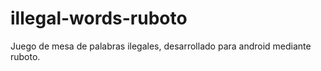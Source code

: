 illegal-words-ruboto
====================

Juego de mesa de palabras ilegales, desarrollado para android mediante ruboto.
